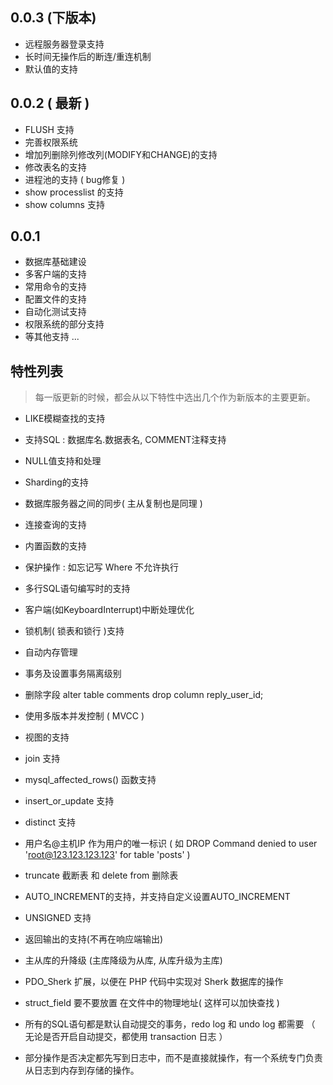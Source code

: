 ## 0.0.3 (下版本)

- 远程服务器登录支持
- 长时间无操作后的断连/重连机制
- 默认值的支持


## 0.0.2 ( 最新 )

- FLUSH 支持
- 完善权限系统
- 增加列删除列修改列(MODIFY和CHANGE)的支持
- 修改表名的支持
- 进程池的支持 ( bug修复 )
- show processlist 的支持
- show columns 支持

## 0.0.1

- 数据库基础建设
- 多客户端的支持
- 常用命令的支持
- 配置文件的支持
- 自动化测试支持
- 权限系统的部分支持
- 等其他支持 ...

## 特性列表
> 每一版更新的时候，都会从以下特性中选出几个作为新版本的主要更新。

- LIKE模糊查找的支持

- 支持SQL : 数据库名.数据表名, COMMENT注释支持

- NULL值支持和处理

- Sharding的支持

- 数据库服务器之间的同步( 主从复制也是同理 )

- 连接查询的支持

- 内置函数的支持

- 保护操作 : 如忘记写 Where 不允许执行

- 多行SQL语句编写时的支持

- 客户端(如KeyboardInterrupt)中断处理优化

- 锁机制( 锁表和锁行 )支持

- 自动内存管理

- 事务及设置事务隔离级别

- 删除字段 alter table comments drop column reply_user_id;

- 使用多版本并发控制 ( MVCC )

- 视图的支持

- join 支持

- mysql_affected_rows() 函数支持

- insert_or_update 支持

- distinct 支持

- 用户名@主机IP 作为用户的唯一标识 ( 如 DROP Command denied to user 'root@123.123.123.123' for table 'posts' )

- truncate 截断表 和 delete from 删除表

- AUTO_INCREMENT的支持，并支持自定义设置AUTO_INCREMENT

- UNSIGNED 支持

- 返回输出的支持(不再在响应端输出)

- 主从库的升降级 (主库降级为从库, 从库升级为主库)

- PDO_Sherk 扩展，以便在 PHP 代码中实现对 Sherk 数据库的操作

- struct_field 要不要放置 在文件中的物理地址( 这样可以加快查找 )

- 所有的SQL语句都是默认自动提交的事务，redo log 和 undo log 都需要 （ 无论是否开启自动提交，都使用 transaction 日志 ）

- 部分操作是否决定都先写到日志中，而不是直接就操作，有一个系统专门负责从日志到内存到存储的操作。
